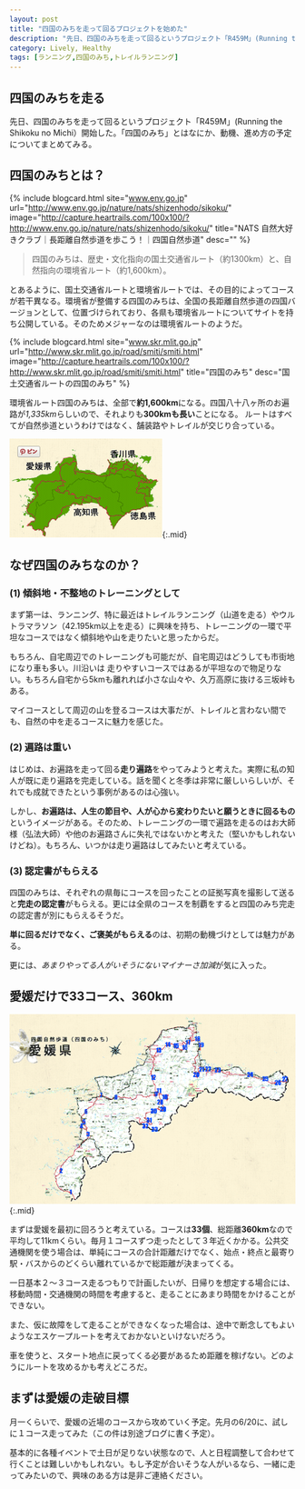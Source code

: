 ```yaml
---
layout: post
title: "四国のみちを走って回るプロジェクトを始めた"
description: "先日、四国のみちを走って回るというプロジェクト「R459M」(Running the Shikoku no Michi）開始した。「四国のみち」とはなにか、動機、進め方の予定についてまとめてみる。"
category: Lively, Healthy
tags: [ランニング,四国のみち,トレイルランニング]
---
```


## 四国のみちを走る

先日、四国のみちを走って回るというプロジェクト「R459M」(Running the Shikoku no Michi）開始した。「四国のみち」とはなにか、動機、進め方の予定についてまとめてみる。

## 四国のみちとは？

{% include blogcard.html site="www.env.go.jp" url="http://www.env.go.jp/nature/nats/shizenhodo/sikoku/" image="http://capture.heartrails.com/100x100/?http://www.env.go.jp/nature/nats/shizenhodo/sikoku/" title="NATS 自然大好きクラブ｜長距離自然歩道を歩こう！｜四国自然歩道" desc="" %}

> 四国のみちは、歴史・文化指向の国土交通省ルート（約1300km）と、自然指向の環境省ルート（約1,600km）。

とあるように、国土交通省ルートと環境省ルートでは、その目的によってコースが若干異なる。環境省が整備する四国のみちは、全国の長距離自然歩道の四国バージョンとして、位置づけられており、各県も環境省ルートについてサイトを持ち公開している。そのためメジャーなのは環境省ルートのようだ。

{% include blogcard.html site="www.skr.mlit.go.jp" url="http://www.skr.mlit.go.jp/road/smiti/smiti.html" image="http://capture.heartrails.com/100x100/?http://www.skr.mlit.go.jp/road/smiti/smiti.html" title="四国のみち" desc="国土交通省ルートの四国のみち" %}

環境省ルート四国のみちは、全部で**約1,600km**になる。四国八十八ヶ所のお遍路が*1,335km*らしいので、それよりも**300kmも長い**ことになる。 ルートはすべてが自然歩道というわけではなく、舗装路やトレイルが交じり合っている。

![四国のみち全体](/assets/images/20150701/road459_whole.png "四国のみち全体"){:.mid}

## なぜ四国のみちなのか？

### (1) 傾斜地・不整地のトレーニングとして

まず第一は、ランニング、特に最近はトレイルランニング（山道を走る）やウルトラマラソン（42.195km以上を走る）に興味を持ち、トレーニングの一環で平坦なコースではなく傾斜地や山を走りたいと思ったからだ。

もちろん、自宅周辺でのトレーニングも可能だが、自宅周辺はどうしても市街地になり車も多い。川沿いは
走りやすいコースではあるが平坦なので物足りない。もちろん自宅から5kmも離れれば小さな山々や、久万高原に抜ける三坂峠もある。

マイコースとして周辺の山を登るコースは大事だが、トレイルと言わない間でも、自然の中を走るコースに魅力を感じた。

### (2) 遍路は重い

はじめは、お遍路を走って回る**走り遍路**をやってみようと考えた。実際に私の知人が既に走り遍路を完走している。話を聞くと冬季は非常に厳しいらしいが、それでも成就できたという事例があるのは心強い。

しかし、**お遍路は、人生の節目や、人が心から変わりたいと願うときに回るもの**というイメージがある。そのため、トレーニングの一環で遍路を走るのはお大師様（弘法大師）や他のお遍路さんに失礼ではないかと考えた（堅いかもしれないけどね）。もちろん、いつかは走り遍路はしてみたいと考えている。

### (3) 認定書がもらえる

四国のみちは、それぞれの県毎にコースを回ったことの証拠写真を撮影して送ると**完走の認定書**がもらえる。更には全県のコースを制覇をすると四国のみち完走の認定書が別にもらえるそうだ。

**単に回るだけでなく、ご褒美がもらえる**のは、初期の動機づけとしては魅力がある。

更には、*あまりやってる人がいそうにないマイナーさ加減*が気に入った。

## 愛媛だけで33コース、360km

![四国のみち愛媛](/assets/images/20150701/road459_ehime.png "四国のみち愛媛"){:.mid}

まずは愛媛を最初に回ろうと考えている。コースは**33個**、総距離**360km**なので平均して11kmくらい。毎月１コースずつ走ったとして３年近くかかる。公共交通機関を使う場合は、単純にコースの合計距離だけでなく、始点・終点と最寄り駅・バスからのどくらい離れているかで総距離が決まってくる。

一日基本２〜３コース走るつもりで計画したいが、日帰りを想定する場合には、移動時間・交通機関の時間を考慮すると、走ることにあまり時間をかけることができない。

また、仮に故障をして走ることができなくなった場合は、途中で断念してもよいようなエスケープルートを考えておかないといけないだろう。

車を使うと、スタート地点に戻ってくる必要があるため距離を稼げない。どのようにルートを攻めるかも考えどころだ。

## まずは愛媛の走破目標

月一くらいで、愛媛の近場のコースから攻めていく予定。先月の6/20に、試しに１コース走ってみた（この件は別途ブログに書く予定）。

基本的に各種イベントで土日が足りない状態なので、人と日程調整して合わせて行くことは難しいかもしれない。もし予定が合いそうな人がいるなら、一緒に走ってみたいので、興味のある方は是非ご連絡ください。







